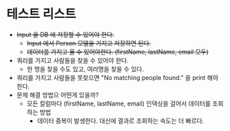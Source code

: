 # 테스트 리스트 

- ~~Input 을 DB 에 저장할 수 있어야 한다.~~
  - ~~Input 에서 Person 모델을 가지고 저장하면 된다.~~  
  - ~~데이터를 가지고 올 수 있어야한다. (firstName, lastName, email 모두)~~
- 쿼리를 가지고 사람들을 찾을 수 있어야 한다.
  - 한 명을 찾을 수도 있고, 여러명을 찾을 수 있다. 
- 쿼리를 가지고 사람들을 못찾으면 "No matching people found." 을 print 해야한다.
- 문제 해결 방법으 어떤게 있을까? 
  - 모든 칼럼마다 (firstName, lastName, email) 인덱싱을 걸어서 데이터를 조회하는 방법
    - 데이터 중복이 발생한다. 대신에 결과르 조회하는 속도는 더 빠르다.
   
   

